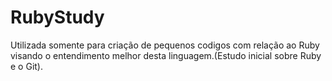 # RubyStudy
Utilizada somente para criação de pequenos codigos com relação ao Ruby visando o entendimento melhor desta linguagem.(Estudo inicial sobre Ruby e o Git).
